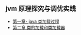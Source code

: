 ## jvm 原理探究与调优实践


- [第一章- java 类加载过程](./src/main/java/com/haobin/jvmstudy/chapater1/chapater-1.md)
- [第二章 类的加载和类加载器](./src/main/java/com/haobin/jvmstudy/chapater2/chapater-2.md)